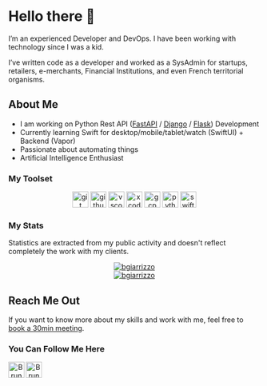 # Hello there 👋

I’m an experienced Developer and DevOps. I have been working with technology since I was a kid.

I’ve written code as a developer and worked as a SysAdmin for startups, retailers, e-merchants, Financial Institutions, and even French territorial organisms.

## About Me

- I am working on Python Rest API ([FastAPI](https://github.com/tiangolo/fastapi) / [Django](https://github.com/django/django) / [Flask](https://github.com/pallets/flask)) Development
- Currently learning Swift for desktop/mobile/tablet/watch (SwiftUI) + Backend (Vapor)
- Passionate about automating things
- Artificial Intelligence Enthusiast

### My Toolset

<p align="center">
  <img src="https://www.vectorlogo.zone/logos/git-scm/git-scm-icon.svg" alt="git" width="32" height="32" />
  
  <img src="https://www.vectorlogo.zone/logos/github/github-icon.svg" alt="github" width="32" height="32" />
  
  <img src="https://www.vectorlogo.zone/logos/visualstudio_code/visualstudio_code-icon.svg" alt="vscode" width="32" height="32" />
  <img src="https://www.vectorlogo.zone/logos/apple_xcode/apple_xcode-icon.svg" alt="xcode" width="32" height="32" />
  
  <img src="https://www.vectorlogo.zone/logos/google_cloud/google_cloud-icon.svg" alt="gcp" width="32" height="32" />
  
  <img src="https://www.vectorlogo.zone/logos/python/python-icon.svg" alt="python" width="32" height="32" />
  <img src="https://www.vectorlogo.zone/logos/swift/swift-icon.svg" alt="swift" width="32" height="32" />
</p>

### My Stats

Statistics are extracted from my public activity and doesn't reflect completely the work with my clients.

<p align="center">
  <a href="https://github.com/bgiarrizzo">
    <img src="https://github-readme-stats.vercel.app/api?username=bgiarrizzo&show_icons=true&theme=buefy" alt="bgiarrizzo" />
    <br />
    <img src="https://github-readme-stats.vercel.app/api/top-langs/?username=bgiarrizzo&layout=compact&hide=html,css&theme=buefy" alt="bgiarrizzo" />
  </a>
</p>

## Reach Me Out

If you want to know more about my skills and work with me, feel free to [book a 30min meeting](https://www.bruno-giarrizzo.fr/schedule/).

### You Can Follow Me Here

<p align="center">
  <a href="https://github.com/bgiarrizzo">
    <img align="left" alt="Bruno Giarrizzo | GitHub" width="32" src="https://www.vectorlogo.zone/logos/github/github-tile.svg" />
  </a>
  <a href="https://www.linkedin.com/in/bruno-giarrizzo/">
    <img align="left" alt="Bruno Giarrizzo | LinkdeIn" width="32" src="https://www.vectorlogo.zone/logos/linkedin/linkedin-tile.svg" />
  </a>
</p>
